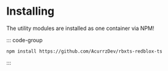 # Installing

The utility modules are installed as one container via NPM!

::: code-group

```Command Line
npm install https://github.com/AcurrzDev/rbxts-redblox-ts
```

:::
